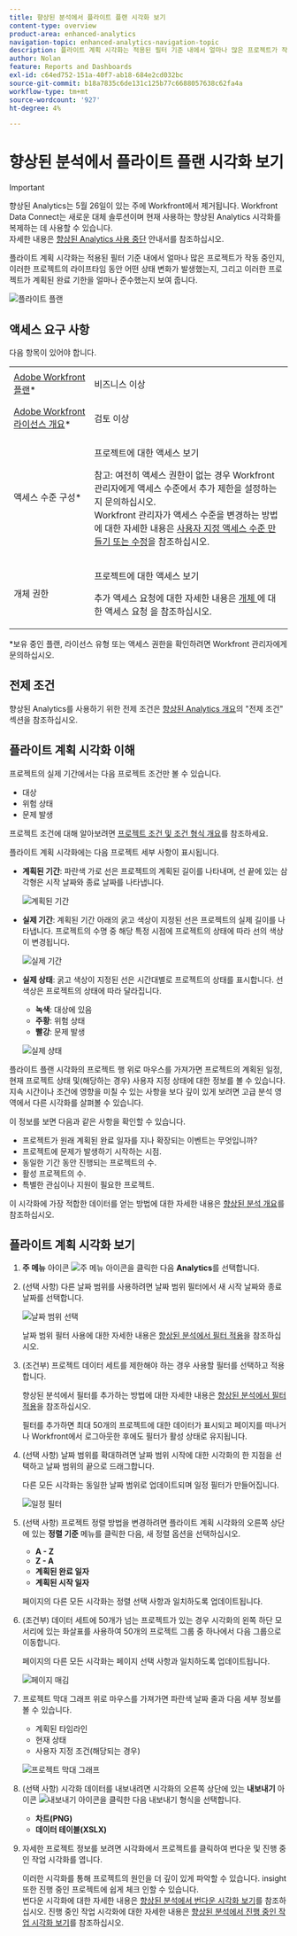 ```yaml
---
title: 향상된 분석에서 플라이트 플랜 시각화 보기
content-type: overview
product-area: enhanced-analytics
navigation-topic: enhanced-analytics-navigation-topic
description: 플라이트 계획 시각화는 적용된 필터 기준 내에서 얼마나 많은 프로젝트가 작동 중인지, 이러한 프로젝트의 라이프타임 동안 어떤 상태 변화가 발생했는지, 그리고 이러한 프로젝트가 계획된 완료 기한을 얼마나 준수했는지 보여 줍니다.
author: Nolan
feature: Reports and Dashboards
exl-id: c64ed752-151a-40f7-ab18-684e2cd032bc
source-git-commit: b18a7835c6de131c125b77c6688057638c62fa4a
workflow-type: tm+mt
source-wordcount: '927'
ht-degree: 4%

---
```


# 향상된 분석에서 플라이트 플랜 시각화 보기

>[!IMPORTANT]
>
>향상된 Analytics는 5월 26일이 있는 주에 Workfront에서 제거됩니다. Workfront Data Connect는 새로운 대체 솔루션이며 현재 사용하는 향상된 Analytics 시각화를 복제하는 데 사용할 수 있습니다. <br>자세한 내용은 [향상된 Analytics 사용 중단](/help/quicksilver/product-announcements/announcements/enhanced-analytics-deprecation.md) 안내서를 참조하십시오.


플라이트 계획 시각화는 적용된 필터 기준 내에서 얼마나 많은 프로젝트가 작동 중인지, 이러한 프로젝트의 라이프타임 동안 어떤 상태 변화가 발생했는지, 그리고 이러한 프로젝트가 계획된 완료 기한을 얼마나 준수했는지 보여 줍니다.

![플라이트 플랜](assets/flight-plan-350x132.png)

## 액세스 요구 사항

다음 항목이 있어야 합니다.

<table style="table-layout:auto"> 
 <col> 
 <col> 
 <tbody> 
  <tr> 
   <td role="rowheader"><a href="https://business.adobe.com/products/workfront/pricing.html" target="_blank">Adobe Workfront 플랜</a>*</td> 
   <td> <p>비즈니스 이상</p> </td> 
  </tr> 
  <tr> 
   <td role="rowheader"><a href="../administration-and-setup/add-users/access-levels-and-object-permissions/wf-licenses.md" class="MCXref xref">Adobe Workfront 라이선스 개요</a>*</td> 
   <td> <p>검토 이상</p> </td> 
  </tr> 
  <tr> 
   <td role="rowheader">액세스 수준 구성*</td> 
   <td> <p>프로젝트에 대한 액세스 보기</p> <p>참고: 여전히 액세스 권한이 없는 경우 Workfront 관리자에게 액세스 수준에서 추가 제한을 설정하는지 문의하십시오.<br>Workfront 관리자가 액세스 수준을 변경하는 방법에 대한 자세한 내용은 <a href="../administration-and-setup/add-users/configure-and-grant-access/create-modify-access-levels.md" class="MCXref xref">사용자 지정 액세스 수준 만들기 또는 수정</a>을 참조하십시오.</p> </td> 
  </tr> 
  <tr> 
   <td role="rowheader">개체 권한</td> 
   <td> <p>프로젝트에 대한 액세스 보기</p> <p>추가 액세스 요청에 대한 자세한 내용은 <a href="../workfront-basics/grant-and-request-access-to-objects/request-access.md" class="MCXref xref">개체 </a>에 대한 액세스 요청 을 참조하십시오.</p> </td> 
  </tr> 
 </tbody> 
</table>

&#42;보유 중인 플랜, 라이선스 유형 또는 액세스 권한을 확인하려면 Workfront 관리자에게 문의하십시오.

## 전제 조건

향상된 Analytics를 사용하기 위한 전제 조건은 [향상된 Analytics 개요](../enhanced-analytics/enhanced-analytics-overview.md)의 &quot;전제 조건&quot; 섹션을 참조하십시오.

## 플라이트 계획 시각화 이해

프로젝트의 실제 기간에서는 다음 프로젝트 조건만 볼 수 있습니다.

* 대상
* 위험 상태
* 문제 발생

프로젝트 조건에 대해 알아보려면 [프로젝트 조건 및 조건 형식 개요](../manage-work/projects/manage-projects/project-condition-and-condition-type.md)를 참조하세요.

플라이트 계획 시각화에는 다음 프로젝트 세부 사항이 표시됩니다.

* **계획된 기간**: 파란색 가로 선은 프로젝트의 계획된 길이를 나타내며, 선 끝에 있는 삼각형은 시작 날짜와 종료 날짜를 나타냅니다.

  ![계획된 기간](assets/planned-duration-line-350x37.png)

* **실제 기간**: 계획된 기간 아래의 굵고 색상이 지정된 선은 프로젝트의 실제 길이를 나타냅니다. 프로젝트의 수명 중 해당 특정 시점에 프로젝트의 상태에 따라 선의 색상이 변경됩니다.

  ![실제 기간](assets/actual-duration-line.png)

* **실제 상태**: 굵고 색상이 지정된 선은 시간대별로 프로젝트의 상태를 표시합니다. 선 색상은 프로젝트의 상태에 따라 달라집니다.

   * **녹색**: 대상에 있음
   * **주황**: 위험 상태
   * **빨강**: 문제 발생

  ![실제 상태](assets/actual-condition-color.png)

플라이트 플랜 시각화의 프로젝트 행 위로 마우스를 가져가면 프로젝트의 계획된 일정, 현재 프로젝트 상태 및(해당하는 경우) 사용자 지정 상태에 대한 정보를 볼 수 있습니다. 지속 시간이나 조건에 영향을 미칠 수 있는 사항을 보다 깊이 있게 보려면 고급 분석 영역에서 다른 시각화를 살펴볼 수 있습니다.

이 정보를 보면 다음과 같은 사항을 확인할 수 있습니다.

* 프로젝트가 원래 계획된 완료 일자를 지나 확장되는 이벤트는 무엇입니까?
* 프로젝트에 문제가 발생하기 시작하는 시점.
* 동일한 기간 동안 진행되는 프로젝트의 수.
* 활성 프로젝트의 수.
* 특별한 관심이나 지원이 필요한 프로젝트.

이 시각화에 가장 적합한 데이터를 얻는 방법에 대한 자세한 내용은 [향상된 분석 개요](../enhanced-analytics/enhanced-analytics-overview.md)를 참조하십시오.

## 플라이트 계획 시각화 보기

1. **주 메뉴** 아이콘 ![주 메뉴 아이콘](assets/main-menu-icon-16x12.png)을 클릭한 다음 **Analytics**&#x200B;를 선택합니다.
1. (선택 사항) 다른 날짜 범위를 사용하려면 날짜 범위 필터에서 새 시작 날짜와 종료 날짜를 선택합니다.

   ![날짜 범위 선택](assets/filters-select-date-range-350x344.png)

   날짜 범위 필터 사용에 대한 자세한 내용은 [향상된 분석에서 필터 적용](../enhanced-analytics/use-enhanced-analytics-filters.md)을 참조하십시오.

1. (조건부) 프로젝트 데이터 세트를 제한해야 하는 경우 사용할 필터를 선택하고 적용합니다.

   향상된 분석에서 필터를 추가하는 방법에 대한 자세한 내용은 [향상된 분석에서 필터 적용](../enhanced-analytics/use-enhanced-analytics-filters.md)을 참조하십시오.

   필터를 추가하면 최대 50개의 프로젝트에 대한 데이터가 표시되고 페이지를 떠나거나 Workfront에서 로그아웃한 후에도 필터가 활성 상태로 유지됩니다.

1. (선택 사항) 날짜 범위를 확대하려면 날짜 범위 시작에 대한 시각화의 한 지점을 선택하고 날짜 범위의 끝으로 드래그합니다.

   다른 모든 시각화는 동일한 날짜 범위로 업데이트되며 일정 필터가 만들어집니다.

   ![일정 필터](assets/timeframe-filter-350x220.png)

1. (선택 사항) 프로젝트 정렬 방법을 변경하려면 플라이트 계획 시각화의 오른쪽 상단에 있는 **정렬 기준** 메뉴를 클릭한 다음, 새 정렬 옵션을 선택하십시오.

   * **A - Z**
   * **Z - A**
   * **계획된 완료 일자**
   * **계획된 시작 일자**

   페이지의 다른 모든 시각화는 정렬 선택 사항과 일치하도록 업데이트됩니다.

1. (조건부) 데이터 세트에 50개가 넘는 프로젝트가 있는 경우 시각화의 왼쪽 하단 모서리에 있는 화살표를 사용하여 50개의 프로젝트 그룹 중 하나에서 다음 그룹으로 이동합니다.

   페이지의 다른 모든 시각화는 페이지 선택 사항과 일치하도록 업데이트됩니다.

   ![페이지 매김](assets/pagination-350x118.png)

1. 프로젝트 막대 그래프 위로 마우스를 가져가면 파란색 날짜 줄과 다음 세부 정보를 볼 수 있습니다.

   * 계획된 타임라인
   * 현재 상태
   * 사용자 지정 조건(해당되는 경우)

   ![프로젝트 막대 그래프](assets/project-bar-graph-350x143.png)

1. (선택 사항) 시각화 데이터를 내보내려면 시각화의 오른쪽 상단에 있는 **내보내기** 아이콘 ![내보내기 아이콘](assets/export.png)을 클릭한 다음 내보내기 형식을 선택합니다.

   * **차트(PNG)**
   * **데이터 테이블(XSLX)**

1. 자세한 프로젝트 정보를 보려면 시각화에서 프로젝트를 클릭하여 번다운 및 진행 중인 작업 시각화를 엽니다.

   이러한 시각화를 통해 프로젝트의 원인을 더 깊이 있게 파악할 수 있습니다. insight 또한 진행 중인 프로젝트에 쉽게 체크 인할 수 있습니다.\
   번다운 시각화에 대한 자세한 내용은 [향상된 분석에서 번다운 시각화 보기](../enhanced-analytics/burndown-overview.md)를 참조하십시오. 진행 중인 작업 시각화에 대한 자세한 내용은 [향상된 분석에서 진행 중인 작업 시각화 보기](../enhanced-analytics/tasks-in-flight-overview.md)를 참조하십시오.

